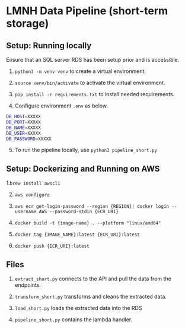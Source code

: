 # LMNH Data Pipeline (short-term storage)

## Setup: Running locally

Ensure that an SQL server RDS has been setup prior and is accessible. 

1. `python3 -m venv venv` to create a virtual environment.

2. `source venv/bin/activate` to activate the virtual environment.

3. `pip install -r requirements.txt` to install needed requirements.

4. Configure environment `.env` as below.

```sh
DB_HOST=XXXXX
DB_PORT=XXXXX         
DB_NAME=XXXXX           
DB_USER=XXXXX          
DB_PASSWORD=XXXXX
```

5. To run the pipeline locally, use `python3 pipeline_short.py`

## Setup: Dockerizing and Running on AWS 

1.`brew install awscli`

2. `aws configure`

3. `aws ecr get-login-password --region {REGION}| docker login --username AWS --password-stdin {ECR_URI}`

4. `docker build -t {image-name} . --platform "linux/amd64"`

5. `docker tag {IMAGE_NAME}:latest {ECR_URI}:latest`

6. `docker push {ECR_URI}:latest`


## Files

1. `extract_short.py` connects to the API and pull the data from the endpoints. 

2. `transform_short.py` transforms and cleans the extracted data.

3. `load_short.py` loads the extracted data into the RDS

4. `pipeline_short.py` contains the lambda handler.
